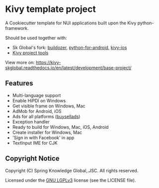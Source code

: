# Kivy template project

A Cookiecutter template for NUI applications built upon the Kivy python-framework.

Should be used together with:

- Sk Global's fork: [buildozer](https://github.com/Thong-Tran/buildozer/tree/fix-errors), [python-for-android](https://github.com/Thong-Tran/python-for-android/tree/fix-error), [kivy-ios](https://github.com/Thong-Tran/kivy-ios/tree/fix-errors)
- [Kivy project tools](https://bitbucket.org/skglobal/kivy_project_tool)

View more on: https://kivy-skglobal.readthedocs.io/en/latest/development/base-project/

## Features

- Multi-language support
- Enable HiPDI on Windows
- Get visible frame on Windows, Mac
- AdMob for Android, iOS
- Ads for all platforms ([buysellads](http://buysellads.com))
- Exception handler
- Ready to build for Windows, Mac, iOS, Android
- Create installer for Windows, Mac
- 'Sign in with Facebook' in app
- TextInput IME for CJK

## Copyright Notice

Copyright (C) Spring Knowledge Global,.JSC. All rights reserved.

Licensed under the [GNU LGPLv3](https://choosealicense.com/licenses/lgpl-3.0/)
license (see the LICENSE file).
